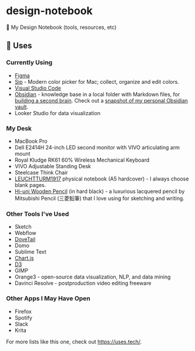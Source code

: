 # design-notebook
📓 My Design Notebook (tools, resources, etc)

## 🧰 Uses
### Currently Using

* [Figma](https://www.figma.com/)
* [Sip](https://sipapp.io/) - Modern color picker for Mac; collect, organize and edit colors.
* [Visual Studio Code](https://code.visualstudio.com/)
* [Obsidian](https://obsidian.md/) - knowledge base in a local folder with Markdown files, for [building a second brain](https://fortelabs.com/blog/basboverview/). Check out a [snapshot of my personal Obsidian vault](/img/Obsidian%20Graph%20(2024-01).gif).
* Looker Studio for data visualization

### My Desk
* MacBook Pro
* Dell E2414H 24-inch LED second monitor with VIVO articulating arm mount
* Royal Kludge RK61 60% Wireless Mechanical Keyboard
* VIVO Adjustable Standing Desk
* Steelcase Think Chair
* [LEUCHTTURM1917](https://www.leuchtturm1917.us/notebooks/all-formats/medium-a5/) physical notebook (A5 hardcover) - I always choose blank pages.
* [Hi-uni Wooden Pencil](https://uniballco.com/products/hi-uni-wooden-pencil-hb) (in hard black) - a luxurious lacquered pencil by Mitsubishi Pencil (三菱鉛筆) that I love using for sketching and writing.

### Other Tools I've Used
* Sketch
* Webflow
* [DoveTail](https://dovetailapp.com/)
* Domo
* Sublime Text
* [Chart.js](https://www.chartjs.org/)
* [D3](https://d3js.org/)
* GIMP
* Orange3 - open-source data visualization, NLP, and data mining
* Davinci Resolve - postproduction video editing freeware

### Other Apps I May Have Open
* Firefox
* Spotify
* Slack
* Krita

For more lists like this one, check out https://uses.tech/.
